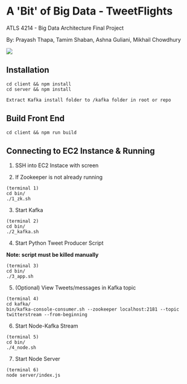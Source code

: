 # A 'Bit' of Big Data - TweetFlights

ATLS 4214 - Big Data Architecture Final Project

By: Prayash Thapa, Tamim Shaban, Ashna Guliani, Mikhail Chowdhury

![](https://github.com/CUBigDataClass/A-Bit-of-Big-Data/blob/master/main/Screenshot_20170424-180325.png)

## Installation

```
cd client && npm install
cd server && npm install

Extract Kafka install folder to /kafka folder in root or repo
```

## Build Front End

```
cd client && npm run build
```

## Connecting to EC2 Instance & Running

1. SSH into EC2 Instace with screen

2. If Zookeeper is not already running
```
(terminal 1)
cd bin/
./1_zk.sh
```

3. Start Kafka
```
(terminal 2)
cd bin/
./2_kafka.sh
```

4. Start Python Tweet Producer Script

**Note: script must be killed manually**
```
(terminal 3)
cd bin/
./3_app.sh
```

5. (Optional) View Tweets/messages in Kafka topic
```
(terminal 4)
cd kafka/
bin/kafka-console-consumer.sh --zookeeper localhost:2181 --topic twitterstream --from-beginning
```

6. Start Node-Kafka Stream
```
(terminal 5)
cd bin/
./4_node.sh
```

7. Start Node Server
```
(terminal 6)
node server/index.js
```